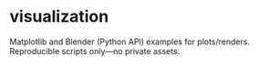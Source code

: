 # visualization
Matplotlib and Blender (Python API) examples for plots/renders. 
Reproducible scripts only—no private assets.
